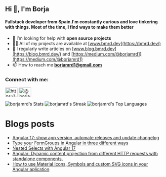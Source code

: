 ## Hi 👋, I'm Borja
#### Fullstack developer from Spain.I'm constantly curious and love tinkering with things. Most of the time, I find ways to make them better</h4>
- 🤝 I’m looking for help with **open source projects**
- 👨‍💻 All of my projects are available at [www.bmrd.dev](https://bmrd.dev/)
- 📝 I regularly write articles on [www.blog.bmrd.dev](https://blog.bmrd.dev/) and [https://medium.com/@borjamrd1](https://medium.com/@borjamrd1)
- 📫 How to reach me **borjamrd1@gmail.com**


<h3 align="left">Connect with me:</h3>
<p align="left">
<a href="https://linkedin.com/in/https://www.linkedin.com/in/borjamunozruiz/" target="blank"><img align="center" src="https://raw.githubusercontent.com/rahuldkjain/github-profile-readme-generator/master/src/images/icons/Social/linked-in-alt.svg" alt="https://www.linkedin.com/in/borjamunozruiz/" height="30" width="40" /></a>
<a href="https://medium.com/@borjamrd1" target="blank"><img align="center" src="https://raw.githubusercontent.com/rahuldkjain/github-profile-readme-generator/master/src/images/icons/Social/medium.svg" alt="@borjamrd1" height="30" width="40" /></a>
</p>

![borjamrd's Stats](https://github-readme-stats.vercel.app/api?username=borjamrd&theme=tokyonight&show_icons=true&hide_border=true&count_private=true&rank_icon=github)
![borjamrd's Streak](https://github-readme-streak-stats.herokuapp.com/?user=borjamrd&theme=tokyonight&hide_border=true)
![borjamrd's Top Languages](https://github-readme-stats.vercel.app/api/top-langs/?username=borjamrd&theme=tokyonight&show_icons=true&hide_border=true&layout=compact)

# Blogs posts
<!-- BLOG-POST-LIST:START -->
- [Angular 17: show app version, automate releases and update changelog](https://medium.com/@borjamrd1/angular-17-show-app-version-automate-releases-and-update-changelog-bcec6936e50f?source=rss-7693e57416c7------2)
- [Type your FormGroups in Angular in three different ways](https://medium.com/@borjamrd1/type-your-formgroups-in-angular-in-three-different-ways-707c289640b1?source=rss-7693e57416c7------2)
- [Nested Selects with Angular 17](https://medium.com/@borjamrd1/nested-selects-with-angular-17-5c255b3b0e62?source=rss-7693e57416c7------2)
- [Angular: Dynamic content projection from different HTTP requests with standalone components.](https://medium.com/@borjamrd1/angular-dynamic-content-projection-from-different-http-requests-with-standalone-components-16c04f78ab03?source=rss-7693e57416c7------2)
- [How to use Material Icons, Symbols and custom SVG icons in your Angular aplication](https://medium.com/@borjamrd1/how-to-use-custom-svg-icons-in-your-angular-aplication-152be44237b6?source=rss-7693e57416c7------2)
<!-- BLOG-POST-LIST:END -->
